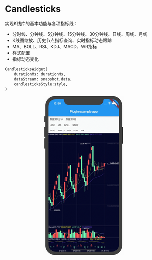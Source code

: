 # Candlesticks


实现K线库的基本功能与各项指标线：
    
 - 分时线、分钟线、5分钟线、15分钟线、30分钟线、日线、周线、月线
 - K线图缩放、历史节点指标查询、实时指标动态跟踪
 - MA、BOLL、RSI、KDJ、MACD、WR指标
 - 样式配置
 - 指标动态变化


```
CandlesticksWidget(
    durationMs: durationMs,
    dataStream: snapshot.data,
    candlesticksStyle:style,
)
```
<p align="center">
	<img src="https://github.com/wilson23yang/candlesticks/blob/bnb/raw/kline.gif" alt="Sample"  width="258" height="512">
</p>
